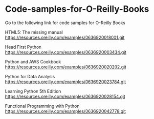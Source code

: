 # Code-samples-for-O-Reilly-Books

Go to the following link for code samples for O-Reilly Books

HTML5: The missing manual
https://resources.oreilly.com/examples/0636920018001.git

Head First Python
https://resources.oreilly.com/examples/0636920003434.git

Python and AWS Cookbook
https://resources.oreilly.com/examples/0636920020202.git

Python for Data Analysis
https://resources.oreilly.com/examples/0636920023784.git

Learning Python 5th Edition
https://resources.oreilly.com/examples/0636920028154.git

Functional Programming with Python
https://resources.oreilly.com/examples/0636920042778.git
